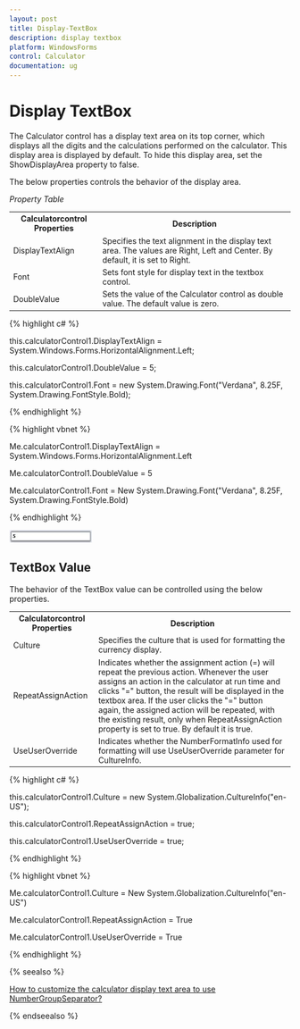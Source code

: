 ```yaml
---
layout: post
title: Display-TextBox
description: display textbox
platform: WindowsForms
control: Calculator
documentation: ug
---
```


# Display TextBox

The Calculator control has a display text area on its top corner, which displays all the digits and the calculations performed on the calculator. This display area is displayed by default. To hide this display area, set the ShowDisplayArea property to false. 

The below properties controls the behavior of the display area.

_Property Table_

<table>
<tr>
<th>
Calculatorcontrol Properties</th><th>
Description</th></tr>
<tr>
<td>
DisplayTextAlign</td><td>
Specifies the text alignment in the display text area. The values are Right, Left and Center. By default, it is set to Right.</td></tr>
<tr>
<td>
Font</td><td>
Sets font style for display text in the textbox control.</td></tr>
<tr>
<td>
DoubleValue</td><td>
Sets the value of the Calculator control as double value. The default value is zero. </td></tr>
</table>


{% highlight c# %}



this.calculatorControl1.DisplayTextAlign = System.Windows.Forms.HorizontalAlignment.Left;

this.calculatorControl1.DoubleValue = 5;

this.calculatorControl1.Font = new System.Drawing.Font("Verdana", 8.25F, System.Drawing.FontStyle.Bold);

{% endhighlight %}

{% highlight vbnet %}



Me.calculatorControl1.DisplayTextAlign = System.Windows.Forms.HorizontalAlignment.Left

Me.calculatorControl1.DoubleValue = 5

Me.calculatorControl1.Font = New System.Drawing.Font("Verdana", 8.25F, System.Drawing.FontStyle.Bold)

{% endhighlight %}

![](Overview_images/Overview_img113.jpeg) 



## TextBox Value

The behavior of the TextBox value can be controlled using the below properties.


<table>
<tr>
<th>
Calculatorcontrol Properties</th><th>
Description</th></tr>
<tr>
<td>
Culture</td><td>
Specifies the culture that is used for formatting the currency display.</td></tr>
<tr>
<td>
RepeatAssignAction</td><td>
Indicates whether the assignment action (=) will repeat the previous action. Whenever the user assigns an action in the calculator at run time and clicks "=" button, the result will be displayed in the textbox area. If the user clicks the "=" button again, the assigned action will be repeated, with the existing result, only when RepeatAssignAction property is set to true. By default it is true.</td></tr>
<tr>
<td>
UseUserOverride</td><td>
Indicates whether the NumberFormatInfo used for formatting will use UseUserOverride parameter for CultureInfo.</td></tr>
</table>


{% highlight c# %}



this.calculatorControl1.Culture = new System.Globalization.CultureInfo("en-US");

this.calculatorControl1.RepeatAssignAction = true;

this.calculatorControl1.UseUserOverride = true;

{% endhighlight %}

{% highlight vbnet %}



Me.calculatorControl1.Culture = New System.Globalization.CultureInfo("en-US")

Me.calculatorControl1.RepeatAssignAction = True

Me.calculatorControl1.UseUserOverride = True

{% endhighlight %}

{% seealso %}

[How to customize the calculator display text area to use NumberGroupSeparator?](http://docs.syncfusion.com/windowsforms/calculator/faq/how-to-customize-the-calculator-display-text-area-to-use-numbergroupseparator)

{% endseealso %}










 